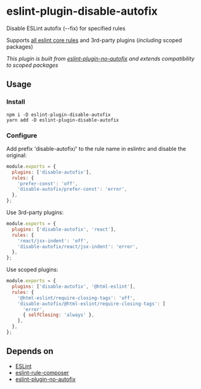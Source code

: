 # eslint-plugin-disable-autofix

Disable ESLint autofix (--fix) for specified rules

Supports [all eslint core rules](https://eslint.org/docs/rules/) and 3rd-party
plugins (_including_ scoped packages)

_This plugin is built from
[eslint-plugin-no-autofix](https://github.com/aladdin-add/eslint-plugin/tree/master/packages/no-autofix)
and extends compatibility to scoped packages_

## Usage

### Install

```shell
npm i -D eslint-plugin-disable-autofix
yarn add -D eslint-plugin-disable-autofix
```

### Configure

Add prefix 'disable-autofix/' to the rule name in eslintrc and disable the
original:

```js
module.exports = {
  plugins: ['disable-autofix'],
  rules: {
    'prefer-const': 'off',
    'disable-autofix/prefer-const': 'error',
  },
};
```

Use 3rd-party plugins:

```js
module.exports = {
  plugins: ['disable-autofix', 'react'],
  rules: {
    'react/jsx-indent': 'off',
    'disable-autofix/react/jsx-indent': 'error',
  },
};
```

Use scoped plugins:

```js
module.exports = {
  plugins: ['disable-autofix', '@html-eslint'],
  rules: {
    '@html-eslint/require-closing-tags': 'off',
    'disable-autofix/@html-eslint/require-closing-tags': [
      'error',
      { selfClosing: 'always' },
    ],
  },
};
```

## Depends on

- [ESLint](https://eslint.org)
- [eslint-rule-composer](https://github.com/not-an-aardvark/eslint-rule-composer)
- [eslint-plugin-no-autofix](https://github.com/aladdin-add/eslint-plugin/tree/master/packages/no-autofix)
